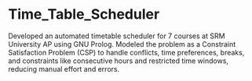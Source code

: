 # Time_Table_Scheduler
Developed an automated timetable scheduler for 7 courses at SRM University AP using GNU Prolog. Modeled the problem as a Constraint Satisfaction Problem (CSP) to handle conflicts, time preferences, breaks, and constraints like consecutive hours and restricted time windows, reducing manual effort and errors.
